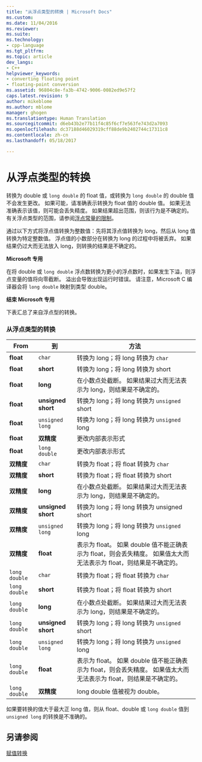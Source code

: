 ```yaml
---
title: "从浮点类型的转换 | Microsoft Docs"
ms.custom: 
ms.date: 11/04/2016
ms.reviewer: 
ms.suite: 
ms.technology:
- cpp-language
ms.tgt_pltfrm: 
ms.topic: article
dev_langs:
- C++
helpviewer_keywords:
- converting floating point
- floating-point conversion
ms.assetid: 96804c8e-fa3b-4742-9006-0082ed9e57f2
caps.latest.revision: 9
author: mikeblome
ms.author: mblome
manager: ghogen
ms.translationtype: Human Translation
ms.sourcegitcommit: d6eb43b2e77b11f4c85f6cf7e563fe743d2a7093
ms.openlocfilehash: dc37188d46029319cff88de9b2402744c17311c8
ms.contentlocale: zh-cn
ms.lasthandoff: 05/18/2017

---
```

# <a name="conversions-from-floating-point-types"></a>从浮点类型的转换
转换为 double 或 `long double` 的 float 值，或转换为 `long double` 的 double 值不会发生更改。 如果可能，请准确表示转换为 float 值的 double 值。 如果无法准确表示该值，则可能会丢失精度。 如果结果超出范围，则该行为是不确定的。 有关浮点类型的范围，请参阅[浮点常量的限制](../c-language/limits-on-floating-point-constants.md)。  
  
 通过以下方式将浮点值转换为整数值：先将其浮点值转换为 long，然后从 long 值转换为特定整数值。 浮点值的小数部分在转换为 long 的过程中将被丢弃。 如果结果仍过大而无法放入 long，则转换的结果是不确定的。  
  
 **Microsoft 专用**  
  
 在将 double 或 `long double` 浮点数转换为更小的浮点数时，如果发生下溢，则浮点变量的值将向零截断。 溢出会导致出现运行时错误。 请注意，Microsoft C 编译器会将 `long double` 映射到类型 double。  
  
 **结束 Microsoft 专用**  
  
 下表汇总了来自浮点型的转换。  
  
### <a name="conversions-from-floating-point-types"></a>从浮点类型的转换  
  
|From|到|方法|  
|----------|--------|------------|  
|**float**|`char`|转换为 long；将 long 转换为 `char`|  
|**float**|**short**|转换为 long；将 long 转换为 short|  
|**float**|**long**|在小数点处截断。 如果结果过大而无法表示为 long，则结果是不确定的。|  
|**float**|**unsigned short**|转换为 long；将 long 转换为 `unsigned` short|  
|**float**|`unsigned long`|转换为 long；将 long 转换为 `unsigned` long|  
|**float**|**双精度**|更改内部表示形式|  
|**float**|`long double`|更改内部表示形式|  
|**双精度**|`char`|转换为 float；将 float 转换为 `char`|  
|**双精度**|**short**|转换为 float；将 float 转换为 short|  
|**双精度**|**long**|在小数点处截断。 如果结果过大而无法表示为 long，则结果是不确定的。|  
|**双精度**|**unsigned short**|转换为 long；将 long 转换为 unsigned short|  
|**双精度**|`unsigned long`|转换为 long；将 long 转换为 `unsigned` long|  
|**双精度**|**float**|表示为 float。 如果 double 值不能正确表示为 float，则会丢失精度。 如果值太大而无法表示为 float，则结果是不确定的。|  
|`long double`|`char`|转换为 float；将 float 转换为 `char`|  
|`long double`|**short**|转换为 float；将 float 转换为 short|  
|`long double`|**long**|在小数点处截断。 如果结果过大而无法表示为 long，则结果是不确定的。|  
|`long double`|**unsigned short**|转换为 long；将 long 转换为 `unsigned` short|  
|`long double`|`unsigned long`|转换为 long；将 long 转换为 `unsigned` long|  
|`long double`|**float**|表示为 float。 如果 double 值不能正确表示为 float，则会丢失精度。 如果值太大而无法表示为 float，则结果是不确定的。|  
|`long double`|**双精度**|long double 值被视为 double。|  
  
 如果要转换的值大于最大正 long 值，则从 float、double 或 `long double` 值到 `unsigned long` 的转换是不准确的。  
  
## <a name="see-also"></a>另请参阅  
 [赋值转换](../c-language/assignment-conversions.md)
